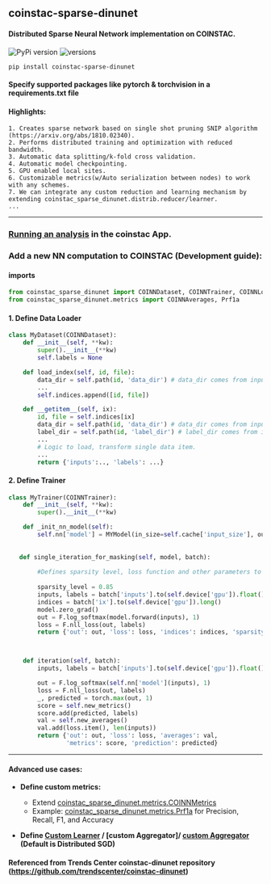 ## coinstac-sparse-dinunet
#### Distributed Sparse Neural Network implementation  on COINSTAC.

![PyPi version](https://img.shields.io/pypi/v/coinstac-sparse-dinunet)
![versions](https://img.shields.io/pypi/pyversions/pybadges.svg)

```
pip install coinstac-sparse-dinunet
```
#### Specify supported packages like pytorch & torchvision in a requirements.txt file
#### Highlights:
```
1. Creates sparse network based on single shot pruning SNIP algorithm (https://arxiv.org/abs/1810.02340). 
2. Performs distributed training and optimization with reduced bandwidth.
3. Automatic data splitting/k-fold cross validation.
4. Automatic model checkpointing.
5. GPU enabled local sites.
6. Customizable metrics(w/Auto serialization between nodes) to work with any schemes.
7. We can integrate any custom reduction and learning mechanism by extending coinstac_sparse_dinunet.distrib.reducer/learner.
...
```


<hr />


### [Running an analysis](https://github.com/trendscenter/coinstac-instructions/blob/master/coinstac-how-to-run-analysis.md) in the coinstac App.
### Add a new NN computation to COINSTAC (Development guide):
#### imports

```python
from coinstac_sparse_dinunet import COINNDataset, COINNTrainer, COINNLocal
from coinstac_sparse_dinunet.metrics import COINNAverages, Prf1a
```

#### 1. Define Data Loader
```python
class MyDataset(COINNDataset):
    def __init__(self, **kw):
        super().__init__(**kw)
        self.labels = None

    def load_index(self, id, file):
        data_dir = self.path(id, 'data_dir') # data_dir comes from inputspecs.json
        ...
        self.indices.append([id, file])

    def __getitem__(self, ix):
        id, file = self.indices[ix]
        data_dir = self.path(id, 'data_dir') # data_dir comes from inputspecs.json
        label_dir = self.path(id, 'label_dir') # label_dir comes from inputspecs.json
        ...
        # Logic to load, transform single data item.
        ...
        return {'inputs':.., 'labels': ...}
```

#### 2. Define Trainer
```python
class MyTrainer(COINNTrainer):
    def __init__(self, **kw):
        super().__init__(**kw)

    def _init_nn_model(self):
        self.nn['model'] = MYModel(in_size=self.cache['input_size'], out_size=self.cache['num_class'])
    
    
   def single_iteration_for_masking(self, model, batch):
    
        #Defines sparsity level, loss function and other parameters to perform masking using SNIP
        
        sparsity_level = 0.85
        inputs, labels = batch['inputs'].to(self.device['gpu']).float(), batch['labels'].to(self.device['gpu']).long()
        indices = batch['ix'].to(self.device['gpu']).long()
        model.zero_grad()
        out = F.log_softmax(model.forward(inputs), 1)
        loss = F.nll_loss(out, labels)
        return {'out': out, 'loss': loss, 'indices': indices, 'sparsity_level': sparsity_level}



    def iteration(self, batch):
        inputs, labels = batch['inputs'].to(self.device['gpu']).float(), batch['labels'].to(self.device['gpu']).long()

        out = F.log_softmax(self.nn['model'](inputs), 1)
        loss = F.nll_loss(out, labels)
        _, predicted = torch.max(out, 1)
        score = self.new_metrics()
        score.add(predicted, labels)
        val = self.new_averages()
        val.add(loss.item(), len(inputs))
        return {'out': out, 'loss': loss, 'averages': val,
                'metrics': score, 'prediction': predicted}
```

<hr />

#### Advanced use cases:

* **Define custom metrics:**
  - Extend [coinstac_sparse_dinunet.metrics.COINNMetrics](https://github.com/bishalth01/coinstac_sparse_dinunet/blob/master/coinstac_sparse_dinunet/metrics/metrics.py)
  - Example: [coinstac_sparse_dinunet.metrics.Prf1a](https://github.com/bishalth01/coinstac_sparse_dinunet/blob/master/coinstac_sparse_dinunet/metrics/metrics.py) for Precision, Recall, F1, and Accuracy
  
* **Define [Custom Learner](https://github.com/bishalth01/coinstac_sparse_dinunet/blob/master/coinstac_sparse_dinunet/distrib/learner.py) / [custom Aggregator]/ [custom Aggregator](https://github.com/bishalth01/coinstac_sparse_dinunet/blob/master/coinstac_sparse_dinunet/distrib/reducer.py)  (Default is Distributed SGD)**



#### Referenced from Trends Center coinstac-dinunet repository (https://github.com/trendscenter/coinstac-dinunet)
